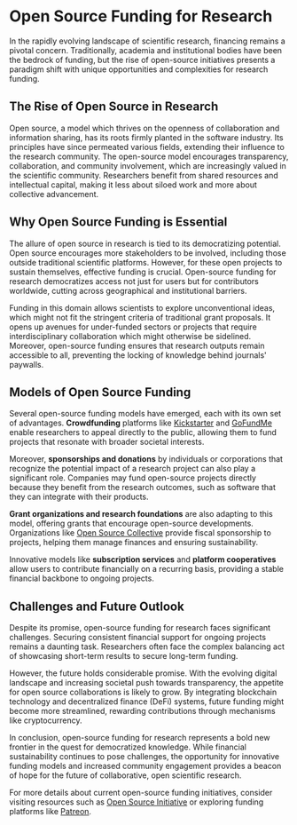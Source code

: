 # Open Source Funding for Research

In the rapidly evolving landscape of scientific research, financing remains a pivotal concern. Traditionally, academia and institutional bodies have been the bedrock of funding, but the rise of open-source initiatives presents a paradigm shift with unique opportunities and complexities for research funding.

## The Rise of Open Source in Research

Open source, a model which thrives on the openness of collaboration and information sharing, has its roots firmly planted in the software industry. Its principles have since permeated various fields, extending their influence to the research community. The open-source model encourages transparency, collaboration, and community involvement, which are increasingly valued in the scientific community. Researchers benefit from shared resources and intellectual capital, making it less about siloed work and more about collective advancement.

## Why Open Source Funding is Essential

The allure of open source in research is tied to its democratizing potential. Open source encourages more stakeholders to be involved, including those outside traditional scientific platforms. However, for these open projects to sustain themselves, effective funding is crucial. Open-source funding for research democratizes access not just for users but for contributors worldwide, cutting across geographical and institutional barriers.

Funding in this domain allows scientists to explore unconventional ideas, which might not fit the stringent criteria of traditional grant proposals. It opens up avenues for under-funded sectors or projects that require interdisciplinary collaboration which might otherwise be sidelined. Moreover, open-source funding ensures that research outputs remain accessible to all, preventing the locking of knowledge behind journals' paywalls.

## Models of Open Source Funding

Several open-source funding models have emerged, each with its own set of advantages. **Crowdfunding** platforms like [Kickstarter](https://www.kickstarter.com/) and [GoFundMe](https://www.gofundme.com/) enable researchers to appeal directly to the public, allowing them to fund projects that resonate with broader societal interests.

Moreover, **sponsorships and donations** by individuals or corporations that recognize the potential impact of a research project can also play a significant role. Companies may fund open-source projects directly because they benefit from the research outcomes, such as software that they can integrate with their products.

**Grant organizations and research foundations** are also adapting to this model, offering grants that encourage open-source developments. Organizations like [Open Source Collective](https://opencollective.com/) provide fiscal sponsorship to projects, helping them manage finances and ensuring sustainability.

Innovative models like **subscription services** and **platform cooperatives** allow users to contribute financially on a recurring basis, providing a stable financial backbone to ongoing projects.

## Challenges and Future Outlook

Despite its promise, open-source funding for research faces significant challenges. Securing consistent financial support for ongoing projects remains a daunting task. Researchers often face the complex balancing act of showcasing short-term results to secure long-term funding.

However, the future holds considerable promise. With the evolving digital landscape and increasing societal push towards transparency, the appetite for open source collaborations is likely to grow. By integrating blockchain technology and decentralized finance (DeFi) systems, future funding might become more streamlined, rewarding contributions through mechanisms like cryptocurrency.

In conclusion, open-source funding for research represents a bold new frontier in the quest for democratized knowledge. While financial sustainability continues to pose challenges, the opportunity for innovative funding models and increased community engagement provides a beacon of hope for the future of collaborative, open scientific research.

For more details about current open-source funding initiatives, consider visiting resources such as [Open Source Initiative](https://opensource.org/) or exploring funding platforms like [Patreon](https://www.patreon.com/).